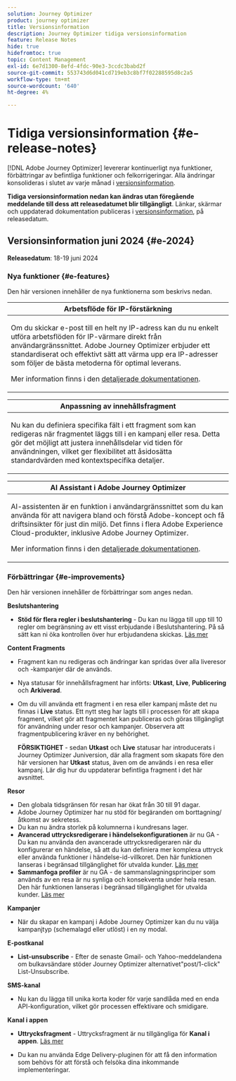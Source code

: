 ```yaml
---
solution: Journey Optimizer
product: journey optimizer
title: Versionsinformation
description: Journey Optimizer tidiga versionsinformation
feature: Release Notes
hide: true
hidefromtoc: true
topic: Content Management
exl-id: 6e7d1300-8efd-4fdc-90e3-3ccdc3babd2f
source-git-commit: 553743d6d041cd719eb3c8bf7f02288595d8c2a5
workflow-type: tm+mt
source-wordcount: '640'
ht-degree: 4%

---
```


# Tidiga versionsinformation {#e-release-notes}

[!DNL Adobe Journey Optimizer] levererar kontinuerligt nya funktioner, förbättringar av befintliga funktioner och felkorrigeringar. Alla ändringar konsolideras i slutet av varje månad i [versionsinformation](release-notes.md).

**Tidiga versionsinformation nedan kan ändras utan föregående meddelande till dess att releasedatumet blir tillgängligt**. Länkar, skärmar och uppdaterad dokumentation publiceras i [versionsinformation](release-notes.md), på releasedatum.

## Versionsinformation juni 2024 {#e-2024}

**Releasedatum**: 18-19 juni 2024

### Nya funktioner {#e-features}

Den här versionen innehåller de nya funktionerna som beskrivs nedan.

<table>
<thead>
<tr>
<th><strong>Arbetsflöde för IP-förstärkning</strong><br/></th>
</tr>
</thead>
<tbody>
<tr>
<td>
<p>Om du skickar e-post till en helt ny IP-adress kan du nu enkelt utföra arbetsflöden för IP-värmare direkt från användargränssnittet. Adobe Journey Optimizer erbjuder ett standardiserat och effektivt sätt att värma upp era IP-adresser som följer de bästa metoderna för optimal leverans.</p>
<p>Mer information finns i den <a href="../configuration/ip-warmup-gs.md">detaljerade dokumentationen</a>.</p>
</td>
</tr>
</tbody>
</table>


<table>
<thead>
<tr>
<th><strong>Anpassning av innehållsfragment</strong><br/></th>
</tr>
</thead>
<tbody>
<tr>
<td>
<p>Nu kan du definiera specifika fält i ett fragment som kan redigeras när fragmentet läggs till i en kampanj eller resa. Detta gör det möjligt att justera innehållsdelar vid tiden för användningen, vilket ger flexibilitet att åsidosätta standardvärden med kontextspecifika detaljer.</p>
<!--p>For more information, refer to the <a href="../configuration/ip-warmup-gs.md">detailed documentation</a>.</p-->
</td>
</tr>
</tbody>
</table>


<table>
<thead>
<tr>
<th><strong>AI Assistant i Adobe Journey Optimizer</strong><br/></th>
</tr>
</thead>
<tbody>
<tr>
<td>
<p>AI-assistenten är en funktion i användargränssnittet som du kan använda för att navigera bland och förstå Adobe-koncept och få driftsinsikter för just din miljö. Det finns i flera Adobe Experience Cloud-produkter, inklusive Adobe Journey Optimizer.</p>
<p>Mer information finns i den <a href="../start/ai-assistant.md">detaljerade dokumentationen</a>.</p>
</td>
</tr>
</tbody>
</table>


<!--table>
<thead>
<tr>
<th><strong>Reporting with Customer Journey Analytics (Beta)</strong><br/></th>
</tr>
</thead>
<tbody>
<tr>
<td>
<p>Journey Optimizer reporting is now fully integrated with Customer Journey Analytics capabilities, standardizing reporting across both platforms and improving data consistency and reliability. This seamless integration between Journey Optimizer and Customer Journey Analytics provides a clearer view of performance metrics, enabling users to make more informed decisions.</p>
</td>
</tr>
</tbody>
</table-->


<!--table>
<thead>
<tr>
<th><strong>Multilingual messages in journeys and campaigns  (Limited Availability)</strong><br/></th>
</tr>
</thead>
<tbody>
<tr>
<td>
<p>You can now effortlessly create content in multiple languages within a single campaign or journey. With this feature, you can switch between languages when editing your campaign or your journey, streamlining the entire editing process and improving your capability to efficiently manage multilingual content.</p>
</td>
</tr>
</tbody>
</table-->


<!--table>
<thead>
<tr>
<th><strong>Experimentation in journeys (Limited Availability)</strong><br/></th>
</tr>
</thead>
<tbody>
<tr>
<td>
<p>Already available in campaigns, Adobe Journey Optimizer now supports experiments in journeys. Experiments are randomized trials, which in the context of online testing, means that you expose some randomly selected users to a given variation of a message, and another randomly selected set of users to some other variation or treatment. After exposure, you can then measure the outcome metrics you are interested in, such as opens of emails, subscriptions, or purchases.</p>
</td>
</tr>
</tbody>
</table-->



<!--table>
<thead>
<tr>
<th><strong>Extended personalization data - Beta</strong><br/></th>
</tr>
</thead>
<tbody>
<tr>
<td>
<p>You can now lookup and fetch data values within Adobe Experience Platform datasets, and use these values to build conditions in Adobe Journey Optimizer. You can leverage data from a lookup dataset when a relationship has been defined using an attribute inside of an array of objects. You can specify non-profile enabled datasets for lookup. Once enabled, you can use a profile attribute as a join key to the specified dataset to retrive further data for personalization.</p>
<p>This capability is currently available as a public beta.</p>
</td>
</tr>
</tbody>
</table-->

### Förbättringar {#e-improvements}

Den här versionen innehåller de förbättringar som anges nedan.


**Beslutshantering**

* **Stöd för flera regler i beslutshantering** - Du kan nu lägga till upp till 10 regler om begränsning av ett visst erbjudande i Beslutshantering. På så sätt kan ni öka kontrollen över hur erbjudandena skickas. [Läs mer](../offers/offer-library/add-constraints.md#capping)

<!--* **Audits** - The **Change log** tab allowing you to see all the changes that have been made to an offer or a decision has been removed. Changes related to offers and decisions can now be seen in the **Audits** menu. -->

**Content Fragments**

* Fragment kan nu redigeras och ändringar kan spridas över alla liveresor och -kampanjer där de används.
* Nya statusar för innehållsfragment har införts: **Utkast**, **Live**, **Publicering** och **Arkiverad**.
* Om du vill använda ett fragment i en resa eller kampanj måste det nu finnas i **Live** status. Ett nytt steg har lagts till i processen för att skapa fragment, vilket gör att fragmentet kan publiceras och göras tillgängligt för användning under resor och kampanjer. Observera att fragmentpublicering kräver en ny behörighet.

  **FÖRSIKTIGHET** - sedan **Utkast** och **Live** statusar har introducerats i Journey Optimizer Juniversion, där alla fragment som skapats före den här versionen har **Utkast** status, även om de används i en resa eller kampanj. Lär dig hur du uppdaterar befintliga fragment i det här avsnittet.

**Resor**

* Den globala tidsgränsen för resan har ökat från 30 till 91 dagar.
* Adobe Journey Optimizer har nu stöd för begäranden om borttagning/åtkomst av sekretess.
* Du kan nu ändra storlek på kolumnerna i kundresans lager.
* **Avancerad uttrycksredigerare i händelsekonfigurationen** är nu GA - Du kan nu använda den avancerade uttrycksredigeraren när du konfigurerar en händelse, så att du kan definiera mer komplexa uttryck eller använda funktioner i händelse-id-villkoret. Den här funktionen lanseras i begränsad tillgänglighet för utvalda kunder. [Läs mer](../event/about-creating.md)
* **Sammanfoga profiler** är nu GA - de sammanslagningsprinciper som används av en resa är nu synliga och konsekventa under hela resan. Den här funktionen lanseras i begränsad tillgänglighet för utvalda kunder. [Läs mer](../building-journeys/journey-gs.md#merge-policies)



**Kampanjer**

* När du skapar en kampanj i Adobe Journey Optimizer kan du nu välja kampanjtyp (schemalagd eller utlöst) i en ny modal.

**E-postkanal**

* **List-unsubscribe** - Efter de senaste Gmail- och Yahoo-meddelandena om bulkavsändare stöder Journey Optimizer alternativet&quot;post/1-click&quot; List-Unsubscribe. <!--Refer to the following pages: [Email opt-out management](../email/email-opt-out.md#unsubscribe-header) and [Configure email settings](../email/email-settings.md#list-unsubscribe)-->


**SMS-kanal**

* Nu kan du lägga till unika korta koder för varje sandlåda med en enda API-konfiguration, vilket gör processen effektivare och smidigare.
  <!--* You can now modify existing SMS configurations.-->

**Kanal i appen**

* **Uttrycksfragment** - Uttrycksfragment är nu tillgängliga för **Kanal i appen**. [Läs mer](../personalization/use-expression-fragments.md)


* Du kan nu använda Edge Delivery-pluginen för att få den information som behövs för att förstå och felsöka dina inkommande implementeringar.


